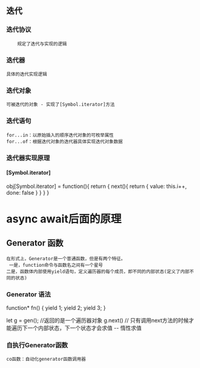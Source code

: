 ## 迭代

### 迭代协议
		规定了迭代与实现的逻辑

### 迭代器
    具体的迭代实现逻辑

### 迭代对象
    可被迭代的对象 - 实现了[Symbol.iterator]方法

### 迭代语句
    for...in：以原始插入的顺序迭代对象的可枚举属性
    for...of：根据迭代对象的迭代器具体实现迭代对象数据

### 迭代器实现原理

####  [Symbol.iterator] 

obj[Symbol.iterator] = function(){
    return {
        next(){
            return {
                value: this.i++, 
                done: false 
            }
        }
    }
}

# async await后面的原理

## Generator 函数
    在形式上，Generator是一个普通函数，但是有两个特征。
     一是，function命令与函数名之间有一个星号
    二是，函数体内部使用yield语句，定义遍历器的每个成员，即不同的内部状态(定义了内部不同的状态)
    
### Generator 语法
function* fn() { 
  yield 1;
  yield 2;
  yield 3;
}

let g = gen(); //返回的是一个遍历器对象
g.next() // 只有调用next方法的时候才能遍历下一个内部状态，下一个状态才会求值 -- 惰性求值

### 自执行Generator函数
	co函数：自动化generator函数调用器
    